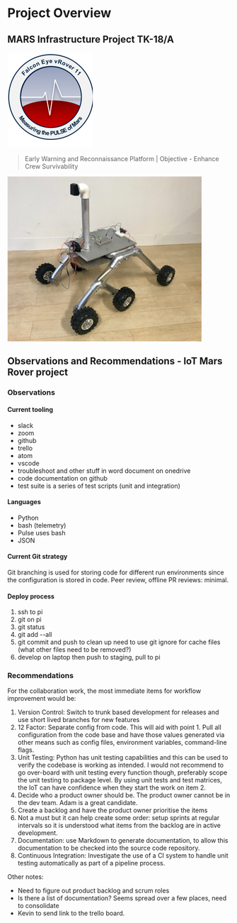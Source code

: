 # Project Overview #

## MARS Infrastructure Project TK-18/A ##

![logo](images/falconeye.png)

> Early Warning and Reconnaissance Platform | Objective - Enhance Crew Survivability

![Rover scale model](images/rover.png)

## Observations and Recommendations - IoT Mars Rover project ##

### Observations ###

#### Current tooling ####

* slack
* zoom
* github
* trello
* atom
* vscode
* troubleshoot and other stuff in word document on onedrive
* code documentation on github
* test suite is a series of test scripts (unit and integration)

#### Languages ####

* Python
* bash (telemetry)
* Pulse uses bash
* JSON

#### Current Git strategy ####

Git branching is used for storing code for different run environments since the configuration is stored in code.
Peer review, offline PR reviews: minimal.

#### Deploy process ####

1. ssh to pi
2. git on pi
3. git status
4. git add --all
5. git commit and push to clean up
need to use git ignore for cache files (what other files need to be removed?)
6. develop on laptop then push to staging, pull to pi

### Recommendations ###

For the collaboration work, the most immediate items for workflow improvement would be:

1. Version Control: Switch to trunk based development for releases and use short lived branches for new features
2. 12 Factor: Separate config from code. This will aid with point 1. Pull all configuration from the code base and have those values generated via other means such as config files, environment variables, command-line flags.
3. Unit Testing: Python has unit testing capabilities and this can be used to verify the codebase is working as intended. I would not recommend to go over-board with unit testing every function though, preferably scope the unit testing to package level. By using unit tests and test matrices, the IoT can have confidence when they start the work on item 2.
4. Decide who a product owner should be. The product owner cannot be in the dev team.  Adam is a great candidate.
5. Create a backlog and have the product owner prioritise the items
6. Not a must but it can help create some order: setup sprints at regular intervals so it is understood what items from the backlog are in active development.
7. Documentation: use Markdown to generate documentation, to allow this documentation to be checked into the source code repository.
8. Continuous Integration: Investigate the use of a CI system to handle unit testing automatically as part of a pipeline process.

Other notes:

* Need to figure out product backlog and scrum roles
* Is there a list of documentation?  Seems spread over a few places, need to consolidate
* Kevin to send link to the trello board.
